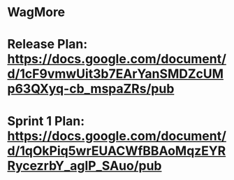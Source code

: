 # WagMore
# Release Plan: https://docs.google.com/document/d/1cF9vmwUit3b7EArYanSMDZcUMp63QXyq-cb_mspaZRs/pub
# Sprint 1 Plan: https://docs.google.com/document/d/1qOkPiq5wrEUACWfBBAoMqzEYRRycezrbY_aglP_SAuo/pub
